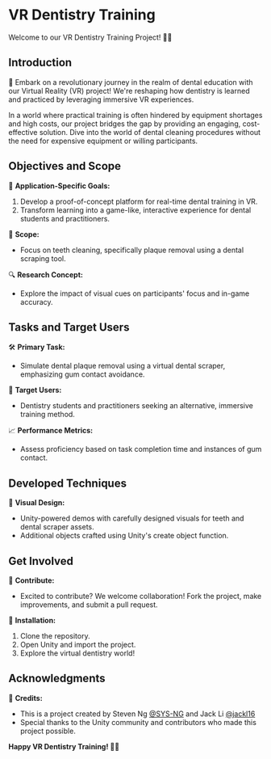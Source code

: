 # VR Dentistry Training

Welcome to our VR Dentistry Training Project! 🦷✨

## Introduction

🚀 Embark on a revolutionary journey in the realm of dental education with our Virtual Reality (VR) project! We're reshaping how dentistry is learned and practiced by leveraging immersive VR experiences.

In a world where practical training is often hindered by equipment shortages and high costs, our project bridges the gap by providing an engaging, cost-effective solution. Dive into the world of dental cleaning procedures without the need for expensive equipment or willing participants.

## Objectives and Scope

🔬 **Application-Specific Goals:**
1. Develop a proof-of-concept platform for real-time dental training in VR.
2. Transform learning into a game-like, interactive experience for dental students and practitioners.

🦷 **Scope:**
- Focus on teeth cleaning, specifically plaque removal using a dental scraping tool.
  
🔍 **Research Concept:**
- Explore the impact of visual cues on participants' focus and in-game accuracy.

## Tasks and Target Users

🛠️ **Primary Task:**
- Simulate dental plaque removal using a virtual dental scraper, emphasizing gum contact avoidance.

🎯 **Target Users:**
- Dentistry students and practitioners seeking an alternative, immersive training method.

📈 **Performance Metrics:**
- Assess proficiency based on task completion time and instances of gum contact.

## Developed Techniques

🎨 **Visual Design:**
- Unity-powered demos with carefully designed visuals for teeth and dental scraper assets.
- Additional objects crafted using Unity's create object function.

## Get Involved

🚀 **Contribute:**
- Excited to contribute? We welcome collaboration! Fork the project, make improvements, and submit a pull request.

🔧 **Installation:**
1. Clone the repository.
2. Open Unity and import the project.
3. Explore the virtual dentistry world!

## Acknowledgments

🙌 **Credits:**
- This is a project created by Steven Ng [@SYS-NG](https://github.com/SYS-NG) and Jack Li [@jackl16](https://github.com/jackl16)
- Special thanks to the Unity community and contributors who made this project possible.

**Happy VR Dentistry Training! 🦷✨**
